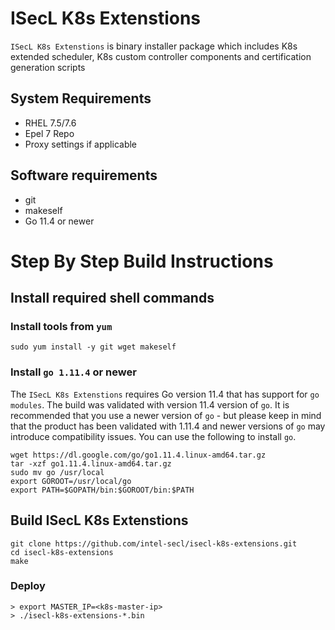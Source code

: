 # ISecL K8s Extenstions 

`ISecL K8s Extenstions` is binary installer package which includes K8s extended scheduler, K8s custom controller components and certification generation scripts

## System Requirements
- RHEL 7.5/7.6
- Epel 7 Repo
- Proxy settings if applicable

## Software requirements
- git
- makeself
- Go 11.4 or newer

# Step By Step Build Instructions

## Install required shell commands

### Install tools from `yum`
```shell
sudo yum install -y git wget makeself
```

### Install `go 1.11.4` or newer
The `ISecL K8s Extenstions` requires Go version 11.4 that has support for `go modules`. The build was validated with version 11.4 version of `go`. It is recommended that you use a newer version of `go` - but please keep in mind that the product has been validated with 1.11.4 and newer versions of `go` may introduce compatibility issues. You can use the following to install `go`.
```shell
wget https://dl.google.com/go/go1.11.4.linux-amd64.tar.gz
tar -xzf go1.11.4.linux-amd64.tar.gz
sudo mv go /usr/local
export GOROOT=/usr/local/go
export PATH=$GOPATH/bin:$GOROOT/bin:$PATH
```

## Build ISecL K8s Extenstions

```shell
git clone https://github.com/intel-secl/isecl-k8s-extensions.git
cd isecl-k8s-extensions
make
```

### Deploy
```console
> export MASTER_IP=<k8s-master-ip>
> ./isecl-k8s-extensions-*.bin
```
